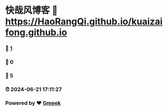 # 快哉风博客 :link: https://HaoRangQi.github.io/kuaizaifong.github.io 
### :page_facing_up: [1](https://HaoRangQi.github.io/kuaizaifong.github.io/tag.html) 
### :speech_balloon: 0 
### :hibiscus: 5 
### :alarm_clock: 2024-06-21 17:11:27 
### Powered by :heart: [Gmeek](https://github.com/Meekdai/Gmeek)

